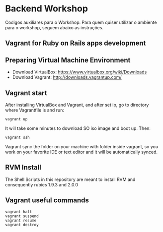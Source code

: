 Backend Workshop
=============

Codigos auxiliares para o Workshop. 
Para quem quiser utilizar o ambiente para o workshop, seguem abaixo as instruções.


Vagrant for Ruby on Rails apps development
------------------------------------------

Preparing Virtual Machine Environment
-------
* Download VirtualBox: https://www.virtualbox.org/wiki/Downloads
* Download Vagrant: http://downloads.vagrantup.com/


Vagrant start
-------
After installing VirtualBox and Vagrant, and after set ip, go to directory where Vagrantfile is and run:

    vagrant up

It will take some minutes to download SO iso image and boot up. Then: 

    vagrant ssh

Vagrant sync the folder on your machine with folder inside vagrant, so you work on your favorite IDE or text editor and it will be automatically synced.

RVM Install
-------
The Shell Scripts in this repository are meant to install RVM and consequently rubies 1.9.3 and 2.0.0

Vagrant useful commands
-------
    vagrant halt
    vagrant suspend
    vagrant resume
    vagrant destroy
